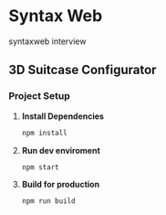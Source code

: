 # Syntax Web
syntaxweb interview

## 3D Suitcase Configurator

### Project Setup

1. **Install Dependencies**

   ```sh
   npm install

2. **Run dev enviroment**

   ```sh
   npm start

3. **Build for production**

   ```sh
   npm run build
